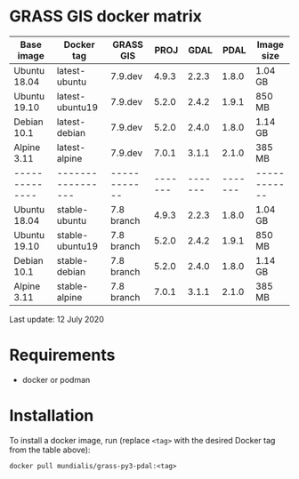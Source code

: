 # GRASS GIS docker matrix

| Base image   | Docker tag      | GRASS GIS  | PROJ  | GDAL  | PDAL  | Image size |
|--------------|-----------------|------------|-------|-------|-------|------------|
| Ubuntu 18.04 | latest-ubuntu   | 7.9.dev    | 4.9.3 | 2.2.3 | 1.8.0 | 1.04 GB    |
| Ubuntu 19.10 | latest-ubuntu19 | 7.9.dev    | 5.2.0 | 2.4.2 | 1.9.1 |  850 MB    |
| Debian 10.1  | latest-debian   | 7.9.dev    | 5.2.0 | 2.4.0 | 1.8.0 | 1.14 GB    |
| Alpine 3.11  | latest-alpine   | 7.9.dev    | 7.0.1 | 3.1.1 | 2.1.0 |  385 MB    |
|--------------|-----------------|------------|-------|-------|-------|------------|
| Ubuntu 18.04 | stable-ubuntu   | 7.8 branch | 4.9.3 | 2.2.3 | 1.8.0 | 1.04 GB    |
| Ubuntu 19.10 | stable-ubuntu19 | 7.8 branch | 5.2.0 | 2.4.2 | 1.9.1 |  850 MB    |
| Debian 10.1  | stable-debian   | 7.8 branch | 5.2.0 | 2.4.0 | 1.8.0 | 1.14 GB    |
| Alpine 3.11  | stable-alpine   | 7.8 branch | 7.0.1 | 3.1.1 | 2.1.0 |  385 MB    |

Last update: 12 July 2020

# Requirements

 * docker or podman

# Installation

To install a docker image, run (replace `<tag>` with the desired Docker tag from the table above):

```
docker pull mundialis/grass-py3-pdal:<tag>
```
